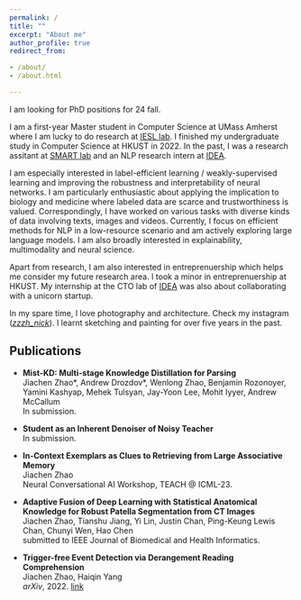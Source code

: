 ```yaml
---
permalink: /
title: ""
excerpt: "About me"
author_profile: true
redirect_from:

- /about/
- /about.html

---
```

I am looking for PhD positions for 24 fall.  

I am a first-year Master student in Computer Science at UMass Amherst where I am lucky to do research at [IESL lab](http://www.iesl.cs.umass.edu/). I finished my undergraduate study in Computer Science at HKUST in 2022. In the past, I was a research assitant at [SMART lab](https://hkustsmartlab.netlify.app/) and an NLP research intern at [IDEA](https://www.idea.edu.cn/en/about-team.html).  

I am especially interested in label-efficient learning / weakly-supervised learning and improving the robustness and interpretability of neural networks. I am particularly enthusiastic about applying the implication to biology and medicine where labeled data are scarce and trustworthiness is valued. Correspondingly, I have worked on various tasks with diverse kinds of data involving texts, images and videos. Currently, I focus on efficient methods for NLP in a low-resource scenario and am actively exploring large language models. I am also broadly interested in explainability,  multimodality and neural science.  


Apart from research, I am also interested in entreprenuership which helps me consider my future research area. I took a minor in entreprenuership at HKUST. My internship at the CTO lab of [IDEA](https://www.idea.edu.cn/en) was also about collaborating with a unicorn startup.

In my spare time, I love photography and architecture. Check my instagram ([*zzzh_nick*](https://instagram.com/zzzh_nick?igshid=YmMyMTA2M2Y=)). I learnt sketching and painting for over five years in the past.

## Publications  
- **Mist-KD: Multi-stage Knowledge Distillation for Parsing**\
Jiachen Zhao\*, Andrew Drozdov\*, Wenlong Zhao, Benjamin Rozonoyer, Yamini Kashyap, Mehek Tulsyan, Jay-Yoon Lee, Mohit Iyyer, Andrew McCallum\
In submission.

- **Student as an Inherent Denoiser of Noisy Teacher**\
In submission.

- **In-Context Exemplars as Clues to Retrieving from Large Associative Memory**\
Jiachen Zhao\
Neural Conversational AI Workshop, TEACH @ ICML-23. 

- **Adaptive Fusion of Deep Learning with Statistical Anatomical Knowledge for Robust Patella Segmentation from CT Images**\
Jiachen Zhao, Tianshu Jiang, Yi Lin, Justin Chan, Ping-Keung Lewis Chan, Chunyi Wen, Hao Chen\
submitted to IEEE Journal of Biomedical and Health Informatics.

- **Trigger-free Event Detection via Derangement Reading Comprehension**\
Jiachen Zhao, Haiqin Yang\
*arXiv*, 2022. [link](https://arxiv.org/pdf/2208.09659.pdf)




